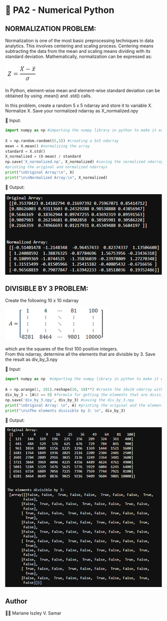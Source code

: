# :notebook: PA2 - Numerical Python

## NORMALIZATION PROBLEM: 
Normalization is one of the most basic preprocessing techniques in
data analytics. This involves centering and scaling process. Centering means subtracting the data from the
mean and scaling means dividing with its standard deviation. Mathematically, normalization can be
expressed as:

![image](https://github.com/annoyinglyghost/Images-2-/blob/main/normlaizesd.png)

In Python, element-wise mean and element-wise standard deviation can be obtained by using .mean() and
.std() calls. 

In this problem, create a random 5 x 5 ndarray and store it to variable X. Normalize X. Save your normalized
ndarray as X_normalized.npy


:seedling: Input: 
```python
import numpy as np #importing the numpy library in python to make it easier

X = np.random.random((5,5)) #creating a 5x5 ndarray
mean = X.mean() #normalizing the array
standard = X.std() 
X_normalized = (X-mean) / standard
np.save('X_normalized.np', X_normalized) #saving the normalized ndarray
#printing the original and normalized ndarrays
print("\nOriginal Array:\n", X)
print("\n\nNormalized Array:\n", X_normalized)
```

:deciduous_tree: Output: 

![image](https://github.com/annoyinglyghost/Images-2-/blob/main/3.png)

## DIVISIBLE BY 3 PROBLEM: 
Create the following 10 x 10 ndarray

![image](https://github.com/annoyinglyghost/Images-2-/blob/main/divisible%20by%203.png)

which are the squares of the first 100 positive integers. <br />
From this ndarray, determine all the elements that are divisible by 3. Save the result as div_by_3.npy

:seedling: Input: 
```python
import numpy as np  #importing the numpy library in python to make it easier

A = np.arange(1, 101).reshape(10, 10)**2 #create the 10x10 ndarray with the squares of the first 100 integers
div_by_3 = [A%3 == 0] #formula for getting the elements that are divisible by 3
np.save('div_by_3.npy', div_by_3) #saving the div_by_3.npy
print("\nOriginal Array: \n", A) #printing the original and the elements divisible by 3
print("\n\nThe elements divisible by 3: \n", div_by_3)
```


:deciduous_tree: Output: 

![image](https://github.com/annoyinglyghost/Images-2-/blob/main/6.png)

## Author
:red_haired_woman: Mariane Iszley V. Samar
